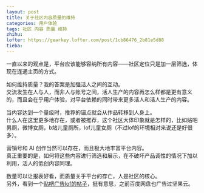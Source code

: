 ```yaml
---
layout: post
title: 关于社区内容质量的维持
categories: 用户体验
tags: 社区 内容 质量 维持
zhihu: 
lofter: https://gearkey.lofter.com/post/1cb86476_2b81e5d88
tieba: 
---
```


一直以来的观点是，平台应该能够容纳所有内容——社区定位只是加一层筛选，体现在连通主页的方式。

如何维持质量？我的答案是加强活人之间的互动。  
交流发生在人与人，而非人与账号之间，活人生产的内容再怎么样都是更有意义的，而且会在乎用户体验，对平台依赖的同时带来更多活人和活人生产的内容。

当内容达到一个量级时，推荐的锚点就会从作品转移到人身上。  
什么人在这里更多地存在，或者被推荐，这个社区大体印象就是怎样的，比如贴吧男厕，微博女厕，b站儿童厕所，lof儿童女厕（不过lof的环境相对来说还是好很多）。

营销号和 AI 创作当然可以存在，而且极大地丰富平台内容。  
真正重要的是，如何将这些内容进行筛选和展示，在不破坏产品调性的情况下加以利用，活人的低创内容同理。

数量可以让报表好看，而质量关乎平台的存亡，人是社区的核心。  
另外，看到一个[贴吧广告lof的帖子](https://tieba.baidu.com/p/8227763563)，挺有意思，之前百度网盘也广告过坚果云。